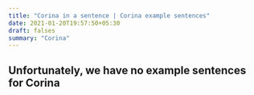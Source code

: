 ```yaml
---
title: "Corina in a sentence | Corina example sentences"
date: 2021-01-20T19:57:50+05:30
draft: falses
summary: "Corina"
---
```

## Unfortunately, we have no example sentences for Corina                 
